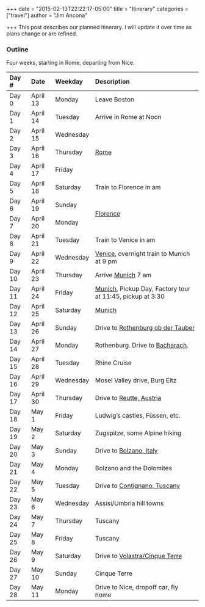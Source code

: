 +++
date = "2015-02-13T22:22:17-05:00"
title = "Itinerary"
categories = ["travel"]
author = "Jim Ancona"

+++
This post describes our planned itinerary. I will update it over time
as plans change or are refined.

### Outline
Four weeks, starting in Rome, departing from Nice.

<table>
<thead>
<tr>
<th align="left">Day #</th>
<th align="left">Date</th>
<th align="left">Weekday</th>
<th align="left">Description</th>
</tr>
</thead>

<tbody>
<tr>
<td align="left">Day 0</td>
<td align="left">April 13</td>
<td align="left">Monday</td>
<td align="left">Leave Boston</td>
</tr>

<tr>
<td align="left">Day 1</td>
<td align="left">April 14</td>
<td align="left">Tuesday</td>
<td align="left">Arrive in Rome at Noon</td>
</tr>

<tr>
<td align="left">Day 2</td>
<td align="left">April 15</td>
<td align="left">Wednesday</td>
<td align="left" rowspan="3"><a href="/travel/Rome-Planning">Rome</a></td>
</tr>

<tr>
<td align="left">Day 3</td>
<td align="left">April 16</td>
<td align="left">Thursday</td>
</tr>

<tr>
<td align="left">Day 4</td>
<td align="left">April 17</td>
<td align="left">Friday</td>
</tr>

<tr>
<td align="left">Day 5</td>
<td align="left">April 18</td>
<td align="left">Saturday</td>
<td align="left">Train to Florence in am</td>
</tr>

<tr>
<td align="left">Day 6</td>
<td align="left">April 19</td>
<td align="left">Sunday</td>
<td align="left" rowspan="2"><a href="/travel/Florence-Planning">Florence</a></td>
</tr>

<tr>
<td align="left">Day 7</td>
<td align="left">April 20</td>
<td align="left">Monday</td>
</tr>

<tr>
<td align="left">Day 8</td>
<td align="left">April 21</td>
<td align="left">Tuesday</td>
<td align="left">Train to Venice in am</td>
</tr>

<tr>
<td align="left">Day 9</td>
<td align="left">April 22</td>
<td align="left">Wednesday</td>
<td align="left"><a href="/travel/Venice-Planning">Venice</a>, overnight train to Munich at 9 pm</td>
</tr>

<tr>
<td align="left">Day 10</td>
<td align="left">April 23</td>
<td align="left">Thursday</td>
<td align="left">Arrive <a href="/travel/Munich-Planning">Munich</a> 7 am</td>
</tr>

<tr>
<td align="left">Day 11</td>
<td align="left">April 24</td>
<td align="left">Friday</td>
<td align="left"><a href="/travel/Munich-Planning">Munich</a>, Pickup Day, Factory tour at 11:45, pickup at 3:30</td>
</tr>

<tr>
<td align="left">Day 12</td>
<td align="left">April 25</td>
<td align="left">Saturday</td>
<td align="left"><a href="/travel/Munich-Planning">Munich</a></td>
</tr>

<tr>
<td align="left">Day 13</td>
<td align="left">April 26</td>
<td align="left">Sunday</td>
<td align="left">Drive to <a href="/travel/Rothenburg-Bacharach">Rothenburg ob der Tauber</a></td>
</tr>

<tr>
<td align="left">Day 14</td>
<td align="left">April 27</td>
<td align="left">Monday</td>
<td align="left">Rothenburg. Drive to <a href="/travel/Rothenburg-Bacharach">Bacharach</a>.</td>
</tr>

<tr>
<td align="left">Day 15</td>
<td align="left">April 28</td>
<td align="left">Tuesday</td>
<td align="left">Rhine Cruise</td>
</tr>

<tr>
<td align="left">Day 16</td>
<td align="left">April 29</td>
<td align="left">Wednesday</td>
<td align="left">Mosel Valley drive, Burg Eltz</td>
</tr>

<tr>
<td align="left">Day 17</td>
<td align="left">April 30</td>
<td align="left">Thursday</td>
<td align="left">Drive to <a href="/travel/Reutte">Reutte, Austria</a></td>
</tr>

<tr>
<td align="left">Day 18</td>
<td align="left">May 1</td>
<td align="left">Friday</td>
<td align="left">Ludwig&rsquo;s castles, Füssen, etc.</td>
</tr>

<tr>
<td align="left">Day 19</td>
<td align="left">May 2</td>
<td align="left">Saturday</td>
<td align="left">Zugspitze, some Alpine hiking</td>
</tr>

<tr>
<td align="left">Day 20</td>
<td align="left">May 3</td>
<td align="left">Sunday</td>
<td align="left">Drive to <a href="/travel/Bolzano">Bolzano, Italy</a></td>
</tr>

<tr>
<td align="left">Day 21</td>
<td align="left">May 4</td>
<td align="left">Monday</td>
<td align="left">Bolzano and the Dolomites</td>
</tr>

<tr>
<td align="left">Day 22</td>
<td align="left">May 5</td>
<td align="left">Tuesday</td>
<td align="left">Drive to <a href="/travel/Tuscany-and-Umbria">Contignano, Tuscany</a></td>
</tr>

<tr>
<td align="left">Day 23</td>
<td align="left">May 6</td>
<td align="left">Wednesday</td>
<td align="left">Assisi/Umbria hill towns</td>
</tr>

<tr>
<td align="left">Day 24</td>
<td align="left">May 7</td>
<td align="left">Thursday</td>
<td align="left">Tuscany</td>
</tr>

<tr>
<td align="left">Day 25</td>
<td align="left">May 8</td>
<td align="left">Friday</td>
<td align="left">Tuscany</td>
</tr>

<tr>
<td align="left">Day 26</td>
<td align="left">May 9</td>
<td align="left">Saturday</td>
<td align="left">Drive to <a href="/travel/Cinque-Terre">Volastra/Cinque Terre</a></td>
</tr>

<tr>
<td align="left">Day 27</td>
<td align="left">May 10</td>
<td align="left">Sunday</td>
<td align="left">Cinque Terre</td>
</tr>

<tr>
<td align="left">Day 28</td>
<td align="left">May 11</td>
<td align="left">Monday</td>
<td align="left">Drive to Nice, dropoff car, fly home</td>
</tr>

</tbody>
</table>
